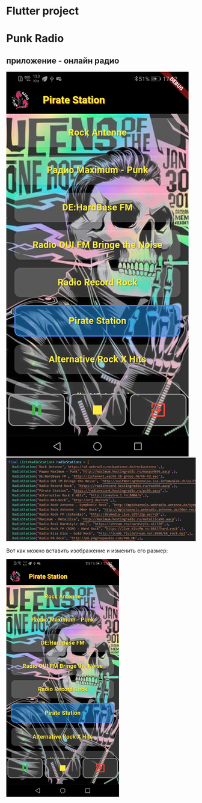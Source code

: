 ﻿# Flutter project
# Punk Radio
## приложение -  онлайн радио

![N|Solid](https://github.com/ShViktor72/Assets/blob/main/PunkRadio/homeScreen.jpg?raw=true)
![N|Solid](https://github.com/ShViktor72/Assets/blob/main/PunkRadio/list.jpg?raw=true)

Вот как можно вставить изображение и изменить его размер:

<img src="https://github.com/ShViktor72/Assets/blob/main/PunkRadio/homeScreen.jpg?raw=true" alt="экран" width="300" height="633">
